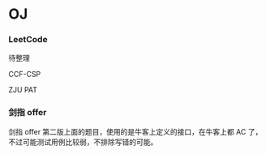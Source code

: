 # OJ
### LeetCode
待整理

CCF-CSP

ZJU PAT

### 剑指 offer
剑指 offer 第二版上面的题目，使用的是牛客上定义的接口，在牛客上都 AC 了，不过可能测试用例比较弱，不排除写错的可能。